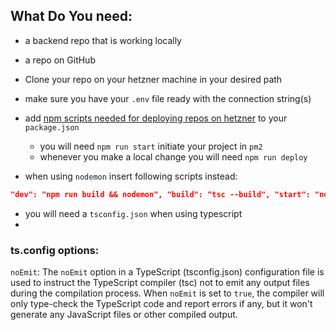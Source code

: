 

## What Do You need:

- a backend repo that is working locally
- a repo on GitHub


-  Clone your repo on your hetzner machine in your desired path
- make sure you have your `.env` file ready with the connection string(s)
- add [npm scripts needed for deploying repos on hetzner](../../../devops/npm%20scripts%20needed%20for%20deploying%20repos%20on%20hetzner.md) to your `package.json`  
	- you will need `npm run start` initiate your project in `pm2`
	- whenever you make a local change you will need `npm run deploy`
- when using ``nodemon`` insert following scripts instead:
```JSON
"dev": "npm run build && nodemon", "build": "tsc --build", "start": "node dist/server.js", "setup": "npm i && npm build && pm2 start --name starters-backend npm -- start", "deploy": "git pull --no-rebase && npm i && npm run build && pm2 restart starters-backend --update-env --time && pm2 save"
```

-  you will need a ``tsconfig.json`` when using typescript
- 










### ts.config options:

`noEmit`: 
The `noEmit` option in a TypeScript (tsconfig.json) configuration file is used to instruct the TypeScript compiler (tsc) not to emit any output files during the compilation process. When `noEmit` is set to `true`, the compiler will only type-check the TypeScript code and report errors if any, but it won't generate any JavaScript files or other compiled output.

